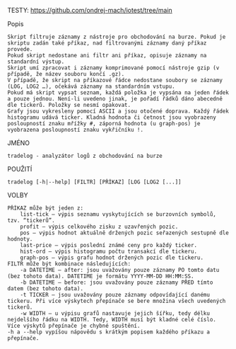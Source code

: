 TESTY:
    https://github.com/ondrej-mach/iotest/tree/main



Popis

    Skript filtruje záznamy z nástroje pro obchodování na burze. Pokud je skriptu zadán také příkaz, nad filtrovanými záznamy daný příkaz provede.
    Pokud skript nedostane ani filtr ani příkaz, opisuje záznamy na standardní výstup.
    Skript umí zpracovat i záznamy komprimované pomocí nástroje gzip (v případě, že název souboru končí .gz).
    V případě, že skript na příkazové řádce nedostane soubory se záznamy (LOG, LOG2 …), očekává záznamy na standardním vstupu.
    Pokud má skript vypsat seznam, každá položka je vypsána na jeden řádek a pouze jednou. Není-li uvedeno jinak, je pořadí řádků dáno abecedně dle tickerů. Položky se nesmí opakovat.
    Grafy jsou vykresleny pomocí ASCII a jsou otočené doprava. Každý řádek histogramu udává ticker. Kladná hodnota či četnost jsou vyobrazeny posloupností znaku mřížky #, záporná hodnota (u graph-pos) je vyobrazena posloupností znaku vykřičníku !.


JMÉNO

    tradelog - analyzátor logů z obchodování na burze

POUŽITÍ

    tradelog [-h|--help] [FILTR] [PŘÍKAZ] [LOG [LOG2 [...]]

VOLBY

    PŘÍKAZ může být jeden z:
        list-tick – výpis seznamu vyskytujících se burzovních symbolů, tzv. “tickerů”.
        profit – výpis celkového zisku z uzavřených pozic.
        pos – výpis hodnot aktuálně držených pozic seřazených sestupně dle hodnoty.
        last-price – výpis poslední známé ceny pro každý ticker.
        hist-ord – výpis histogramu počtu transakcí dle tickeru.
        graph-pos – výpis grafu hodnot držených pozic dle tickeru.
    FILTR může být kombinace následujících:
        -a DATETIME – after: jsou uvažovány pouze záznamy PO tomto datu (bez tohoto data). DATETIME je formátu YYYY-MM-DD HH:MM:SS.
        -b DATETIME – before: jsou uvažovány pouze záznamy PŘED tímto datem (bez tohoto data).
        -t TICKER – jsou uvažovány pouze záznamy odpovídající danému tickeru. Při více výskytech přepínače se bere množina všech uvedených tickerů.
        -w WIDTH – u výpisu grafů nastavuje jejich šířku, tedy délku nejdelšího řádku na WIDTH. Tedy, WIDTH musí být kladné celé číslo. Více výskytů přepínače je chybné spuštění.
    -h a --help vypíšou nápovědu s krátkým popisem každého příkazu a přepínače.
